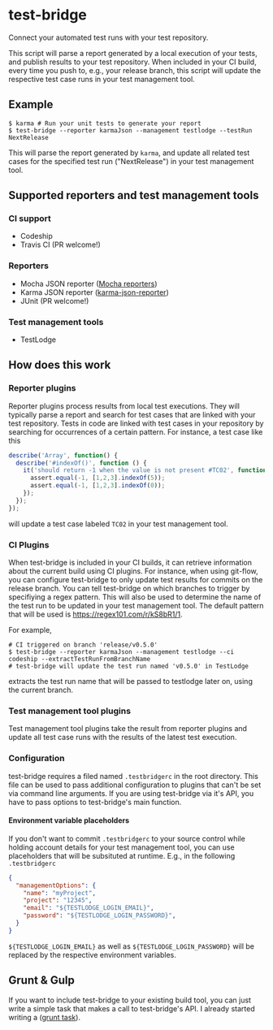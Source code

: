 # test-bridge
Connect your automated test runs with your test repository.

This script will parse a report generated by a local execution of your tests, and publish results to your test repository.
When included in your CI build, every time you push to, e.g., your release branch, this script will update the respective test case runs in
your test management tool.

## Example
```shell
$ karma # Run your unit tests to generate your report
$ test-bridge --reporter karmaJson --management testlodge --testRun NextRelease
```

This will parse the report generated by `karma`, and update all related test cases for the specified test run ("NextRelease") in your test
management tool.

## Supported reporters and test management tools

### CI support
* Codeship
* Travis CI (PR welcome!)

### Reporters
* Mocha JSON reporter ([Mocha reporters](https://mochajs.org/#reporters))
* Karma JSON reporter ([karma-json-reporter](https://www.npmjs.com/package/karma-json-reporter))
* JUnit (PR welcome!)

### Test management tools
* TestLodge

## How does this work

### Reporter plugins
Reporter plugins process results from local test executions. They will typically parse a report and search for test cases that are linked
with your test repository. Tests in code are linked with test cases in your repository by searching for occurrences of a certain pattern.
For instance, a test case like this
```javascript
describe('Array', function() {
  describe('#indexOf()', function () {
    it('should return -1 when the value is not present #TC02', function () {
      assert.equal(-1, [1,2,3].indexOf(5));
      assert.equal(-1, [1,2,3].indexOf(0));
    });
  });
});
```
will update a test case labeled `TC02` in your test management tool.

### CI Plugins
When test-bridge is included in your CI builds, it can retrieve information about the current build using CI plugins. For instance, when
using git-flow, you can configure test-bridge to only update test results for commits on the release branch.
You can tell test-bridge on which branches to trigger by specifiying a regex pattern. This will also be used to determine the name of the
test run to be updated in your test management tool. The default pattern that will be used is https://regex101.com/r/kS8bR1/1.

For example,
```shell
# CI triggered on branch 'release/v0.5.0'
$ test-bridge --reporter karmaJson --management testlodge --ci codeship --extractTestRunFromBranchName
# test-bridge will update the test run named 'v0.5.0' in TestLodge
```
extracts the test run name that will be passed to testlodge later on, using the current branch.

### Test management tool plugins
Test management tool plugins take the result from reporter plugins and update all test case runs with the results of the latest test
execution.

### Configuration
test-bridge requires a filed named `.testbridgerc` in the root directory. This file can be used to pass additional configuration to plugins
that can't be set via command line arguments. If you are using test-bridge via it's API, you have to pass options to test-bridge's main
function.

#### Environment variable placeholders
If you don't want to commit `.testbridgerc` to your source control while holding account details for your test management tool, you can
use placeholders that will be subsituted at runtime. E.g., in the following `.testbridgerc`
```json
{
  "managementOptions": {
    "name": "myProject",
    "project": "12345",
    "email": "${TESTLODGE_LOGIN_EMAIL}",
    "password": "${TESTLODGE_LOGIN_PASSWORD}",
  }
}
```
`${TESTLODGE_LOGIN_EMAIL}` as well as `${TESTLODGE_LOGIN_PASSWORD}` will be replaced by the respective environment variables.

## Grunt & Gulp
If you want to include test-bridge to your existing build tool, you can just write a simple task that makes a call to test-bridge's API. I
already started writing a ([grunt task](https://github.com/sebastianhaas/grunt-test-bridge)).